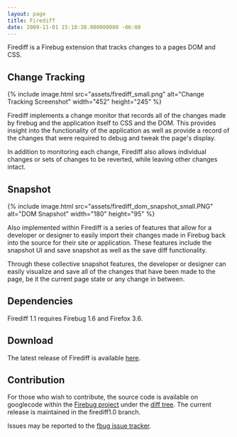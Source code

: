 ```yaml
---
layout: page
title: Firediff
date: 2009-11-01 15:18:38.000000000 -06:00
---
```


Firediff is a Firebug extension that tracks changes to a pages DOM and CSS.

## Change Tracking


{% include image.html
    src="assets/firediff_small.png"
    alt="Change Tracking Screenshot"
    width="452"
    height="245"
%}

Firediff implements a change monitor that records all of the changes made by firebug and the application itself to CSS and the DOM. This provides insight into the functionality of the application as well as provide a record of the changes that were required to debug and tweak the page's display.

In addition to monitoring each change, Firediff also allows individual changes or sets of changes to be reverted, while leaving other changes intact.

## Snapshot

{% include image.html
    src="assets/firediff_dom_snapshot_small.PNG"
    alt="DOM Snapshot"
    width="180"
    height="95"
%}

Also implemented within Firediff is a series of features that allow for a developer or designer to easily import their changes made in Firebug back into the source for their site or application. These features include the snapshot UI and save snapshot as well as the save diff functionality.

Through these collective snapshot features, the developer or designer can easily visualize and save all of the changes that have been made to the page, be it the current page state or any change in between.

## Dependencies
Firediff 1.1 requires Firebug 1.6 and Firefox 3.6.

## Download
The latest release of Firediff is available [here](http://www.incaseofstairs.com/download/firediff/?C=M).

## Contribution
For those who wish to contribute, the source code is available on googlecode within the [Firebug project](http://code.google.com/p/fbug/) under the [diff tree](http://fbug.googlecode.com/svn/diff). The current release is maintained in the firediff1.0 branch.

Issues may be reported to the [fbug issue tracker](http://code.google.com/p/fbug/issues/list).
